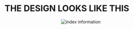 # THE DESIGN LOOKS LIKE THIS 


<div align="center">
<img src="https://github.com/user-attachments/assets/862bea7f-98a9-4082-b285-1bc22ecf46a8" alt="index information" >
</div>
